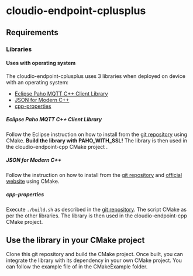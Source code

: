 # cloudio-endpoint-cplusplus

## Requirements

### Libraries

#### Uses with operating system
The cloudio-endpoint-cplusplus uses 3 libraries when deployed on device with an operating system:

- [Eclipse Paho MQTT C++ Client Library](https://github.com/eclipse/paho.mqtt.cpp)
- [JSON for Modern C++](https://github.com/nlohmann/json)
- [cpp-properties](https://github.com/fredyw/cpp-properties/)

##### Eclipse Paho MQTT C++ Client Library

Follow the Eclipse instruction on how to install from the [git repository](https://github.com/eclipse/paho.mqtt.cpp) 
using CMake. 
**Build the library with PAHO_WITH_SSL!** The library is then used in the cloudio-endpoint-cpp CMake project .

##### JSON for Modern C++

Follow the instruction on how to install from the [git repository](https://github.com/nlohmann/json) and 
[official website](https://json.nlohmann.me/integration/CMake/) using CMake.


##### cpp-properties

Execute ```./build.sh``` as described in the [git repository](https://github.com/fredyw/cpp-properties/). The script 
CMake as per the other libraries. The library is then used in the cloudio-endpoint-cpp CMake project.

## Use the library in your CMake project

Clone this git repository and build the CMake project.
Once built, you can integrate the library with its dependency in your own CMake project. You can follow the example file 
of in the CMakeExample folder. 